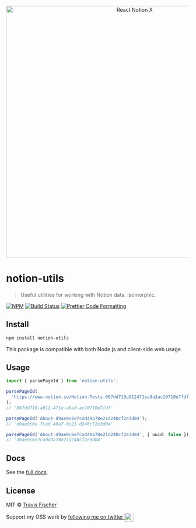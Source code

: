 <p align="center">
  <img alt="React Notion X" src="https://raw.githubusercontent.com/czgaotian/notion-next-core/master/media/notion-ts.png" width="689">
</p>

# notion-utils

> Useful utilities for working with Notion data. Isomorphic.

[![NPM](https://img.shields.io/npm/v/notion-utils.svg)](https://www.npmjs.com/package/notion-utils) [![Build Status](https://github.com/czgaotian/notion-next-core/actions/workflows/test.yml/badge.svg)](https://github.com/czgaotian/notion-next-core/actions/workflows/test.yml) [![Prettier Code Formatting](https://img.shields.io/badge/code_style-prettier-brightgreen.svg)](https://prettier.io)

## Install

```bash
npm install notion-utils
```

This package is compatible with both Node.js and client-side web usage.

## Usage

```ts
import { parsePageId } from 'notion-utils';

parsePageId(
  'https://www.notion.so/Notion-Tests-067dd719a912471ea9a3ac10710e7fdf',
);
// '067dd719-a912-471e-a9a3-ac10710e7fdf'

parsePageId('About-d9ae0c6e7cad49a78e21d240cf2e3d04');
// 'd9ae0c6e-7cad-49a7-8e21-d240cf2e3d04'

parsePageId('About-d9ae0c6e7cad49a78e21d240cf2e3d04', { uuid: false });
// 'd9ae0c6e7cad49a78e21d240cf2e3d04'
```

## Docs

See the [full docs](https://github.com/czgaotian/notion-next-core).

## License

MIT © [Travis Fischer](https://transitivebullsh.it)

Support my OSS work by <a href="https://twitter.com/transitive_bs">following me on twitter <img src="https://storage.googleapis.com/saasify-assets/twitter-logo.svg" alt="twitter" height="24px" align="center"></a>
